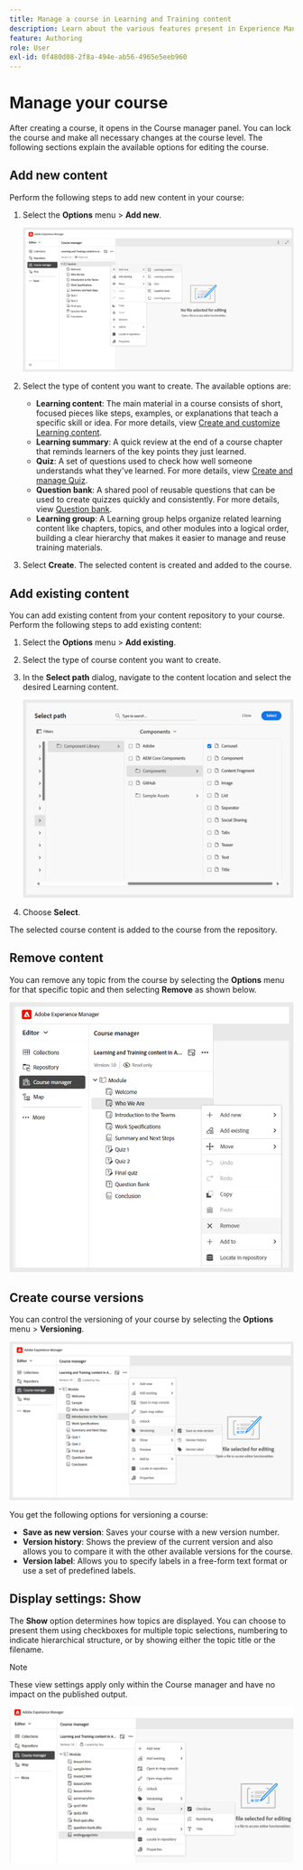 ```yaml
---
title: Manage a course in Learning and Training content
description: Learn about the various features present in Experience Manager Guides that allow you to manage your course efficiently.
feature: Authoring
role: User
exl-id: 0f480d08-2f8a-494e-ab56-4965e5eeb960
---
```

# Manage your course  

After creating a course, it opens in the Course manager panel. You can lock the course and make all necessary changes at the course level. The following sections explain the available options for editing the course. 

## Add new content

Perform the following steps to add new content in your course: 

1. Select the **Options** menu > **Add new**.  
    
    ![](assets/learning-course-content.png)
2. Select the type of content you want to create. The available options are:  
    - **Learning content**: The main material in a course consists of short, focused pieces like steps, examples, or explanations that teach a specific skill or idea. For more details, view [Create and customize Learning content](./create-content.md). 
    - **Learning summary**: A quick review at the end of a course chapter that reminds learners of the key points they just learned.    
    - **Quiz**: A set of questions used to check how well someone understands what they've learned. For more details, view [Create and manage Quiz](./create-quiz.md). 
    - **Question bank**: A shared pool of reusable questions that can be used to create quizzes quickly and consistently. For more details, view [Question bank](./create-qb.md). 
    - **Learning group**: A Learning group helps organize related learning content like chapters, topics, and other modules into a logical order, building a clear hierarchy that makes it easier to manage and reuse training materials.     
3. Select **Create**. 
    The selected content is created and added to the course.  

## Add existing content

You can add existing content from your content repository to your course. Perform the following steps to add existing content: 

1. Select the **Options** menu > **Add existing**.  
2. Select the type of course content you want to create.  
3. In the **Select path** dialog, navigate to the content location and select the desired Learning content. 

    ![](assets/add-existing-learning-content.png)
4. Choose **Select**. 

 The selected course content is added to the course from the repository.  

## Remove content 

You can remove any topic from the course by selecting the **Options** menu for that specific topic and then selecting **Remove** as shown below.

![](assets/remove-learning-content.png)

## Create course versions 

You can control the versioning of your course by selecting the **Options** menu > **Versioning**.  

![](assets/course-versioning.png)

You get the following options for versioning a course: 

- **Save as new version**: Saves your course with a new version number. 
- **Version history**: Shows the preview of the current version and also allows you to compare it with the other available versions for the course. 
- **Version label**: Allows you to specify labels in a free-form text format or use a set of predefined labels.

## Display settings: Show 

The **Show** option determines how topics are displayed. You can choose to present them using checkboxes for multiple topic selections, numbering to indicate hierarchical structure, or by showing either the topic title or the filename. 

>[!NOTE]
>
> These view settings apply only within the Course manager and have no impact on the published output. 

![](assets/course-display-settings.png)
